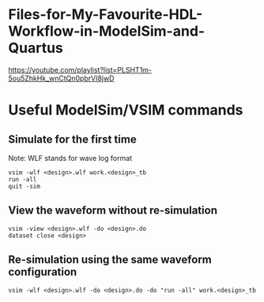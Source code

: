 # Files-for-My-Favourite-HDL-Workflow-in-ModelSim-and-Quartus
https://youtube.com/playlist?list=PLSHT1m-5ou5ZhkHk_wnCtQn0pbrVI8jwD

# Useful ModelSim/VSIM commands
## Simulate for the first time
Note: WLF stands for wave log format
```
vsim -wlf <design>.wlf work.<design>_tb
run -all
quit -sim
```

## View the waveform without re-simulation
```
vsim -view <design>.wlf -do <design>.do
dataset close <design>
```

## Re-simulation using the same waveform configuration
```
vsim -wlf <design>.wlf -do <design>.do -do "run -all" work.<design>_tb
```
